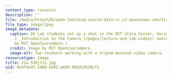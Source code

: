 ```yaml
---
content_type: resource
description: ''
file: /media/https%3A/open-learning-course-data-rc.s3.amazonaws.com/21a-550j-dv-lab-documenting-science-through-video-and-new-media-fall-2012/0e4f4a9f190db492a6890d5dc8539cf1_21a-550jf12.jpg
file_type: image/jpeg
image_metadata:
  caption: DV Lab students set up a shot in the MIT Stata Center, during their [Lab
    1 _Introduction to the Camera_](pages/lecture-and-lab-videos) exercise. (Image
    by MIT OpenCourseWare.)
  credit: Image by MIT OpenCourseWare.
  image-alt: Two students working with a tripod-mounted video camera.
resourcetype: Image
title: 21a-550jf12.jpg
uid: 0e4f4a9f-190d-b492-a689-0d5dc8539cf1
---
```

